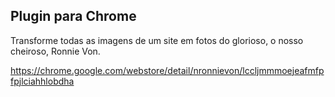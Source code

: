 ## Plugin para Chrome

Transforme todas as imagens de um site em fotos do glorioso, o nosso cheiroso, Ronnie Von.

https://chrome.google.com/webstore/detail/nronnievon/lccljmmmoejeafmfpfpjlciahhlobdha
